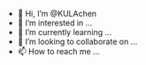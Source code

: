 - 👋 Hi, I’m @KULAchen
- 👀 I’m interested in ...
- 🌱 I’m currently learning ...
- 💞️ I’m looking to collaborate on ...
- 📫 How to reach me ...

<!---
KULAchen/KULAchen is a ✨ special ✨ repository because its `README.md` (this file) appears on your GitHub profile.
You can click the Preview link to take a look at your changes.
--->
